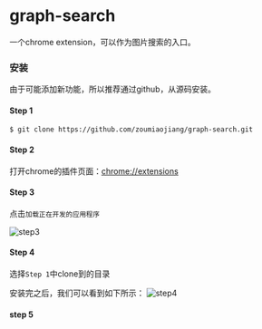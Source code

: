 graph-search
===

一个chrome extension，可以作为图片搜索的入口。


### 安装

由于可能添加新功能，所以推荐通过github，从源码安装。

#### Step 1

```
$ git clone https://github.com/zoumiaojiang/graph-search.git
```

#### Step 2

打开chrome的插件页面：[chrome://extensions](chrome://extensions)

#### Step 3

点击`加载正在开发的应用程序`

![step3](http://boscdn.bpc.baidu.com/mms-res/amd/install.png)

#### Step 4

选择`Step 1`中clone到的目录

安装完之后，我们可以看到如下所示：
![step4](http://boscdn.bpc.baidu.com/mms-res/amd/app.png)


#### step 5

